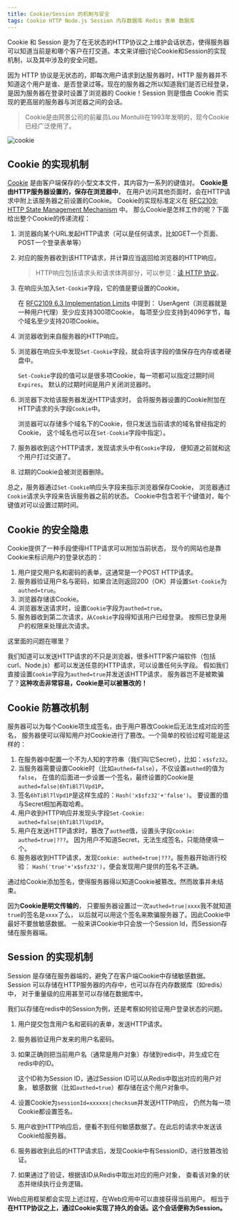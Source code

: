 ```yaml
---
title: Cookie/Session 的机制与安全
tags: Cookie HTTP Node.js Session 内存数据库 Redis 表单 数据库
---
```


Cookie 和 Session 是为了在无状态的HTTP协议之上维护会话状态，使得服务器可以知道当前是和哪个客户在打交道。本文来详细讨论Cookie和Session的实现机制，以及其中涉及的安全问题。

因为 HTTP 协议是无状态的，即每次用户请求到达服务器时，HTTP 服务器并不知道这个用户是谁、是否登录过等。现在的服务器之所以知道我们是否已经登录，是因为服务器在登录时设置了浏览器的 Cookie！Session 则是借由 Cookie 而实现的更高层的服务器与浏览器之间的会话。

> Cookie是由网景公司的前雇员Lou Montulli在1993年发明的，现今Cookie已经广泛使用了。

![cookie][cookie]

<!--more-->

## Cookie 的实现机制

[Cookie][cookie] 是由客户端保存的小型文本文件，其内容为一系列的键值对。
**Cookie是由HTTP服务器设置的，保存在浏览器中**，
在用户访问其他页面时，会在HTTP请求中附上该服务器之前设置的Cookie。
Cookie的实现标准定义在 [RFC2109: HTTP State Management Mechanism][2109] 中。 
那么Cookie是怎样工作的呢？下面给出整个Cookie的传递流程：

1. 浏览器向某个URL发起HTTP请求（可以是任何请求，比如GET一个页面、POST一个登录表单等）
2. 对应的服务器收到该HTTP请求，并计算应当返回给浏览器的HTTP响应。

    > HTTP响应包括请求头和请求体两部分，可以参见：[读 HTTP 协议][http]。

3. 在响应头加入`Set-Cookie`字段，它的值是要设置的Cookie。

    在 [RFC2109 6.3 Implementation Limits][2109] 中提到：
    UserAgent（浏览器就是一种用户代理）至少应支持300项Cookie，
    每项至少应支持到4096字节，每个域名至少支持20项Cookie。

4. 浏览器收到来自服务器的HTTP响应。
5. 浏览器在响应头中发现`Set-Cookie`字段，就会将该字段的值保存在内存或者硬盘中。

    `Set-Cookie`字段的值可以是很多项Cookie，每一项都可以指定过期时间`Expires`。
    默认的过期时间是用户关闭浏览器时。

6. 浏览器下次给该服务器发送HTTP请求时，
    会将服务器设置的Cookie附加在HTTP请求的头字段`Cookie`中。

    浏览器可以存储多个域名下的Cookie，但只发送当前请求的域名曾经指定的Cookie，
  这个域名也可以在`Set-Cookie`字段中指定）。

7. 服务器收到这个HTTP请求，发现请求头中有`Cookie`字段，
    便知道之前就和这个用户打过交道了。

8. 过期的Cookie会被浏览器删除。

总之，服务器通过`Set-Cookie`响应头字段来指示浏览器保存Cookie，
浏览器通过`Cookie`请求头字段来告诉服务器之前的状态。
Cookie中包含若干个键值对，每个键值对可以设置过期时间。

## Cookie 的安全隐患

Cookie提供了一种手段使得HTTP请求可以附加当前状态，
现今的网站也是靠Cookie来标识用户的登录状态的：

1. 用户提交用户名和密码的表单，这通常是一个POST HTTP请求。
2. 服务器验证用户名与密码，如果合法则返回200（OK）并设置`Set-Cookie`为`authed=true`。
3. 浏览器存储该Cookie。
4. 浏览器发送请求时，设置`Cookie`字段为`authed=true`。
5. 服务器收到第二次请求，从`Cookie`字段得知该用户已经登录。
    按照已登录用户的权限来处理此次请求。

这里面的问题在哪里？

我们知道可以发送HTTP请求的不只是浏览器，很多HTTP客户端软件（包括curl、Node.js）都可以发送任意的HTTP请求，可以设置任何头字段。
假如我们直接设置`Cookie`字段为`authed=true`并发送该HTTP请求，
服务器岂不是被欺骗了？**这种攻击非常容易，Cookie是可以被篡改的！**

## Cookie 防篡改机制

服务器可以为每个Cookie项生成签名，由于用户篡改Cookie后无法生成对应的签名，
服务器便可以得知用户对Cookie进行了篡改。一个简单的校验过程可能是这样的：

1. 在服务器中配置一个不为人知的字符串（我们叫它Secret），比如：`x$sfz32`。
2. 当服务器需要设置Cookie时（比如`authed=false`），不仅设置`authed`的值为`false`，
    在值的后面进一步设置一个签名，最终设置的Cookie是`authed=false|6hTiBl7lVpd1P`。
3. 签名`6hTiBl7lVpd1P`是这样生成的：`Hash('x$sfz32'+'false')`。
    要设置的值与Secret相加再取哈希。
4. 用户收到HTTP响应并发现头字段`Set-Cookie: authed=false|6hTiBl7lVpd1P`。
5. 用户在发送HTTP请求时，篡改了`authed`值，设置头字段`Cookie: authed=true|???`。
    因为用户不知道Secret，无法生成签名，只能随便填一个。
6. 服务器收到HTTP请求，发现`Cookie: authed=true|???`。服务器开始进行校验：
    `Hash('true'+'x$sfz32')`，便会发现用户提供的签名不正确。

通过给Cookie添加签名，使得服务器得以知道Cookie被篡改。然而故事并未结束。

因为**Cookie是明文传输的**，
只要服务器设置过一次`authed=true|xxxx`我不就知道`true`的签名是`xxxx`了么，
以后就可以用这个签名来欺骗服务器了。因此Cookie中最好不要放敏感数据。
一般来讲Cookie中只会放一个Session Id，而Session存储在服务器端。

## Session 的实现机制

Session 是存储在服务器端的，避免了在客户端Cookie中存储敏感数据。
Session 可以存储在HTTP服务器的内存中，也可以存在内存数据库（如redis）中，
对于重量级的应用甚至可以存储在数据库中。

我们以存储在redis中的Session为例，还是考察如何验证用户登录状态的问题。

1. 用户提交包含用户名和密码的表单，发送HTTP请求。
2. 服务器验证用户发来的用户名密码。
3. 如果正确则把当前用户名（通常是用户对象）存储到redis中，并生成它在redis中的ID。

    这个ID称为Session ID，通过Session ID可以从Redis中取出对应的用户对象，
    敏感数据（比如`authed=true`）都存储在这个用户对象中。

4. 设置Cookie为`sessionId=xxxxxx|checksum`并发送HTTP响应，
    仍然为每一项Cookie都设置签名。
5. 用户收到HTTP响应后，便看不到任何敏感数据了。在此后的请求中发送该Cookie给服务器。
6. 服务器收到此后的HTTP请求后，发现Cookie中有SessionID，进行放篡改验证。
7. 如果通过了验证，根据该ID从Redis中取出对应的用户对象，
    查看该对象的状态并继续执行业务逻辑。

Web应用框架都会实现上述过程，在Web应用中可以直接获得当前用户。
相当于**在HTTP协议之上，通过Cookie实现了持久的会话。这个会话便称为Session。**


[cookie]: https://zh.wikipedia.org/zh-cn/Cookie
[http]: /2014/10/01/http.html
[2109]: https://www.ietf.org/rfc/rfc2109.txt
[cookie]: /assets/img/blog/cookie.png

